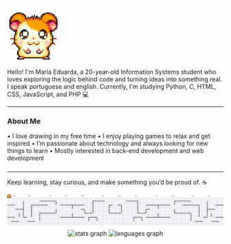 

<img src="https://github.com/mariaeduardaabx/mariaeduardaabx/blob/main/ezgif-6811dc3bf741fa.gif?raw=true" />

Hello! I'm Maria Eduarda, a 20-year-old Information Systems student who loves exploring the logic behind code and turning ideas into something real.
I speak portuguese and english.
Currently, I'm studying Python, C, HTML, CSS, JavaScript, and PHP 💻

---

### About Me
 • I love drawing in my free time
 • I enjoy playing games to relax and get inspired
 • I’m passionate about technology and always looking for new things to learn
 • Mostly interested in back-end development and web development




###

--- 
Keep learning, stay curious, and make something you’d be proud of. ☕


<picture>
  <source media="(prefers-color-scheme: dark)" srcset="https://raw.githubusercontent.com/mariaeduardaabx/mariaeduardaabx/output/pacman-contribution-graph-dark.svg">
  <source media="(prefers-color-scheme: light)" srcset="https://raw.githubusercontent.com/mariaeduardaabx/mariaeduardaabx/output/pacman-contribution-graph.svg">
  <img alt="pacman contribution graph" src="https://raw.githubusercontent.com/mariaeduardaabx/mariaeduardaabx/output/pacman-contribution-graph.svg">
</picture>

<div align="center">
  <img src="https://github-readme-stats.vercel.app/api?username=mariaeduardaabx&hide_title=false&hide_rank=false&show_icons=true&include_all_commits=true&count_private=true&disable_animations=false&theme=dracula&locale=en&hide_border=false" height="150" alt="stats graph"  />
  <img src="https://github-readme-stats.vercel.app/api/top-langs?username=mariaeduardaabx&locale=en&hide_title=false&layout=compact&card_width=320&langs_count=5&theme=dracula&hide_border=false" height="150" alt="languages graph"  />
</div>
